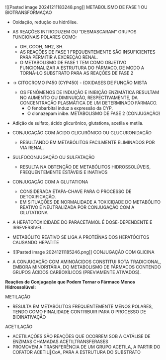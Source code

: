 ![[Pasted image 20241211183248.png]]
METABOLISMO DE FASE 1 OU BIOTRANSFORMAÇAO 
- Oxidação, redução ou hidrólise. 
- AS REAÇÕES INTRODUZEM OU “DESMASCARAM” GRUPOS FUNCIONAIS POLARES COMO:
	- OH, COOH, NH2, SH. 
	- AS REAÇÕES DE FASE 1 FREQUENTEMENTE SÃO INSUFICIENTES PARA PERMITIR A EXCREÇÃO RENAL.
	- O METABOLISMO DE FASE 1 TEM COMO OBJETIVO FUNCIONALIZAR A ESTRUTURA DO FÁRMACO, DE MODO A TORNÁ-LO SUBSTRATO PARA AS REAÇÕES DE FASE 2
- → CITOCROMO P450 (CYP450) - (OXIDASES DE FUNÇÃO MISTA
	- OS FENÔMENOS DE INDUÇÃO E INIBIÇÃO ENZIMÁTICA RESULTAM NO AUMENTO OU DIMINUIÇÃO, RESPECTIVAMENTE, DA CONCENTRAÇÃO PLASMÁTICA DE UM DETERMINADO FÁRMACO. 
		- O fenobarbital induz a expressão da CYP. 
		- O clonazepam inibe. 
METABOLISMO DE FASE 2 (CONJUGAÇÃO)
- Adição de sulfato, ácido glicurônico, glutationa, acetila e metila. 
- CONJUGAÇÃO COM ÁCIDO GLICURÔNICO OU GLUCURONIDAÇÃO
	- RESULTANDO EM METABÓLITOS FACILMENTE ELIMINADOS POR VIA RENAL.
- SULFOCONJUGAÇÃO OU SULFATAÇÃO
	- RESULTA NA OBTENÇÃO DE METABÓLITOS HIDROSSOLÚVEIS, FREQUENTEMENTE ESTÁVEIS E INATIVOS
- CONJUGAÇÃO COM A GLUTATIONA
	- CONSIDERADA ETAPA-CHAVE PARA O PROCESSO DE DETOXIFICAÇÃO.
	- EM SITUAÇÕES DE NORMALIDADE A TOXICIDADE DO METABÓLITO REATIVO É NEUTRALIZADA POR CONJUGAÇÃO COM A GLUTATIONA

- A HEPATOTOXICIDADE DO PARACETAMOL É DOSE-DEPENDENTE E IRREVERSÍVEL.
- METABÓLITO REATIVO SE LIGA A PROTEÍNAS DOS HEPATÓCITOS CAUSANDO HEPATITE
- ![[Pasted image 20241211185246.png]]
CONJUGAÇÃO COM GLICINA 
-  A CONJUGAÇÃO COM AMINOÁCIDOS CONSTITUI ROTA TRADICIONAL, EMBORA MINORITÁRIA, DO METABOLISMO DE FÁRMACOS CONTENDO GRUPOS ÁCIDOS CARBOXÍLICOS (PREVIAMENTE ATIVADOS).

**Reações de Conjugação que Podem Tornar o Fármaco Menos Hidrossolúvel:**

METILAÇÃO
- RESULTA EM METABÓLITOS FREQUENTEMENTE MENOS POLARES, TENDO COMO FINALIDADE CONTRIBUIR PARA O PROCESSO DE BIOINATIVAÇÃO

ACETILAÇÃO
- ACETILAÇÕES SÃO REAÇÕES QUE OCORREM SOB A CATÁLISE DE ENZIMAS CHAMADAS ACETILTRANSFERASES
- PROMOVEM A TRASNFERÊNCIA DE UM GRUPO ACETILA, A PARTIR DO COFATOR ACETILCoA, PARA A ESTRUTURA DO SUBSTRATO
